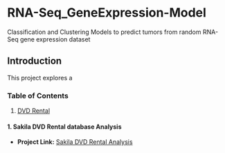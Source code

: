 # RNA-Seq_GeneExpression-Model
Classification and Clustering Models to predict tumors from random RNA-Seq gene expression dataset 


## Introduction

This project explores a


### **Table of Contents**
  1. [DVD Rental](#dvdrental)

<a name="dvdrental"></a>
#### 1. Sakila DVD Rental database Analysis
- **Project Link:** [Sakila DVD Rental Analysis](https://github.com/kimberly42787/SQL-Projects-/blob/main/DVD%20Rental_Udacity%20DataSet/README.md)
  